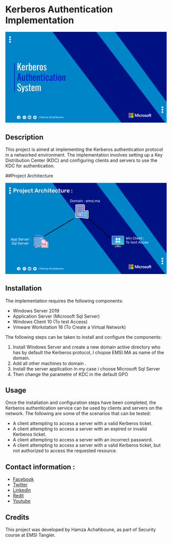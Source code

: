 #  Kerberos Authentication Implementation
![](/Image/1.png)

## Description
This project is aimed at implementing the Kerberos authentication protocol in a networked environment. The implementation involves setting up a Key Distribution Center (KDC) and configuring clients and servers to use the KDC for authentication.

##Project Architecture 

![](/Image/Architecure.png)

## Installation
The implementation requires the following components:
- Windows Server 2019
- Application Server (Microsoft Sql Server)
- Windows Client 10 (To test Access)
- Vmware Workstation 16 (To Create a Virtual Network)

The following steps can be taken to install and configure the components:
1. Install Windows Server and create a new domain active directory who has by default the Kerberos protocol, I chopse EMSI.MA as name of the domain.
2. Add all other machines to domain .
3. Install the server application in my case i choose Microsoft Sql Server
4. Then change the parametre of KDC in the default GPO

## Usage
Once the installation and configuration steps have been completed, the Kerberos authentication service can be used by clients and servers on the network. The following are some of the scenarios that can be tested:
- A client attempting to access a server with a valid Kerberos ticket.
- A client attempting to access a server with an expired or invalid Kerberos ticket.
- A client attempting to access a server with an incorrect password.
- A client attempting to access a server with a valid Kerberos ticket, but not authorized to access the requested resource.

## Contact information :
- [Facebook](https://www.facebook.com/profile.php?id=100082569926842)
- [Twitter](https://twitter.com/HamzaAchahboun3)
- [LinkedIn](https://www.linkedin.com/in/achahboune-hamza/)
- [Redit](https://www.reddit.com/user/HamzaVerde)
- [Youtube](https://www.youtube.com/channel/UCVIOkzY9OijnUJ-daoZsXqw)

## Credits
This project was developed by Hamza Achahboune, as part of Security course at EMSI Tangier. 

